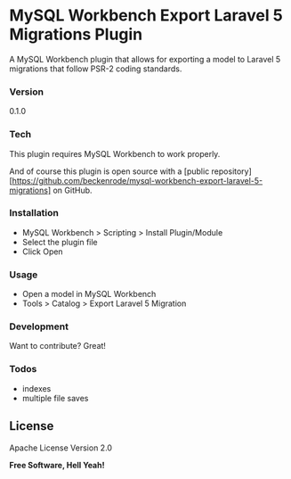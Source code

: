 # MySQL Workbench Export Laravel 5 Migrations Plugin

A MySQL Workbench plugin that allows for exporting a model to Laravel 5 migrations that follow PSR-2 coding standards.

### Version
0.1.0

### Tech

This plugin requires MySQL Workbench to work properly.

And of course this plugin is open source with a [public repository][https://github.com/beckenrode/mysql-workbench-export-laravel-5-migrations]
 on GitHub.

### Installation

 - MySQL Workbench > Scripting > Install Plugin/Module
 - Select the plugin file
 - Click Open

### Usage

 - Open a model in MySQL Workbench
 - Tools > Catalog > Export Laravel 5 Migration

### Development

Want to contribute? Great!

### Todos

 - indexes
 - multiple file saves

License
----

Apache License Version 2.0

**Free Software, Hell Yeah!**
